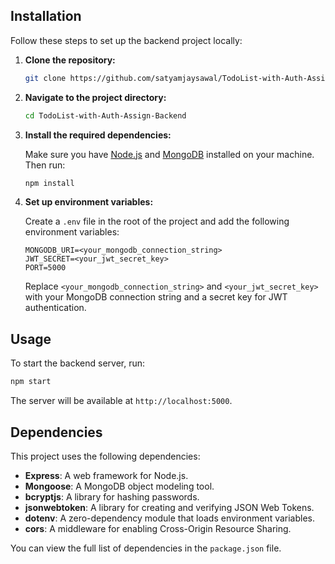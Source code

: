 

## Installation

Follow these steps to set up the backend project locally:

1. **Clone the repository:**

   ```bash
   git clone https://github.com/satyamjaysawal/TodoList-with-Auth-Assign-Backend.git
   ```

2. **Navigate to the project directory:**

   ```bash
   cd TodoList-with-Auth-Assign-Backend
   ```

3. **Install the required dependencies:**

   Make sure you have [Node.js](https://nodejs.org/) and [MongoDB](https://www.mongodb.com/) installed on your machine. Then run:

   ```bash
   npm install
   ```

4. **Set up environment variables:**

   Create a `.env` file in the root of the project and add the following environment variables:

   ```plaintext
   MONGODB_URI=<your_mongodb_connection_string>
   JWT_SECRET=<your_jwt_secret_key>
   PORT=5000
   ```

   Replace `<your_mongodb_connection_string>` and `<your_jwt_secret_key>` with your MongoDB connection string and a secret key for JWT authentication.

## Usage

To start the backend server, run:

```bash
npm start
```

The server will be available at `http://localhost:5000`.

## Dependencies

This project uses the following dependencies:

- **Express**: A web framework for Node.js.
- **Mongoose**: A MongoDB object modeling tool.
- **bcryptjs**: A library for hashing passwords.
- **jsonwebtoken**: A library for creating and verifying JSON Web Tokens.
- **dotenv**: A zero-dependency module that loads environment variables.
- **cors**: A middleware for enabling Cross-Origin Resource Sharing.

You can view the full list of dependencies in the `package.json` file.

